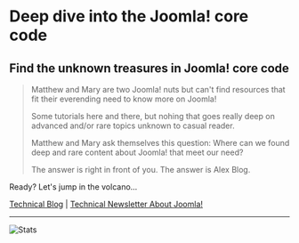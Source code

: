 # Deep dive into the Joomla! core code

## Find the unknown treasures in Joomla! core code

> Matthew and Mary are two Joomla! nuts but can't find resources that fit their everending need to know more on Joomla!
>
> Some tutorials here and there, but nohing that goes really deep on advanced and/or rare topics unknown to casual reader.
>
> Matthew and Mary ask themselves this question: Where can we found deep and rare content about Joomla! that meet our need?
>
> The answer is right in front of you. The answer is Alex Blog. 

 

Ready? Let's jump in the volcano...

[Technical Blog](https://alexandre-elise.fr/en/blog-joomla-specialist)     |     [Technical Newsletter About Joomla!](https://alexandre-elise.fr/en/get-newsletter)

-----------------------------------------------------


![Stats](https://github-readme-stats.vercel.app/api?username=alexandreelise&show_icons=true&theme=radical&count_private=true)

